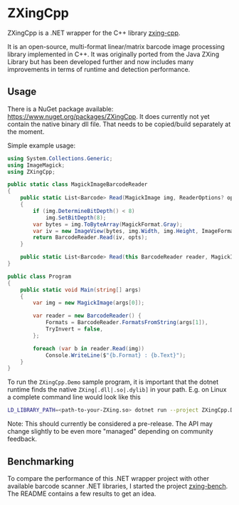 # ZXingCpp

ZXingCpp is a .NET wrapper for the C++ library [zxing-cpp](https://github.com/zxing-cpp/zxing-cpp).

It is an open-source, multi-format linear/matrix barcode image processing library implemented in C++.
It was originally ported from the Java ZXing Library but has been developed further and now includes
many improvements in terms of runtime and detection performance.

## Usage

There is a NuGet package available: https://www.nuget.org/packages/ZXingCpp. It does currently not yet
contain the native binary dll file. That needs to be copied/build separately at the moment.

Simple example usage:

```cs
using System.Collections.Generic;
using ImageMagick;
using ZXingCpp;

public static class MagickImageBarcodeReader
{
    public static List<Barcode> Read(MagickImage img, ReaderOptions? opts = null)
    {
        if (img.DetermineBitDepth() < 8)
            img.SetBitDepth(8);
        var bytes = img.ToByteArray(MagickFormat.Gray);
        var iv = new ImageView(bytes, img.Width, img.Height, ImageFormat.Lum);
        return BarcodeReader.Read(iv, opts);
    }

    public static List<Barcode> Read(this BarcodeReader reader, MagickImage img) => Read(img, reader);
}

public class Program
{
    public static void Main(string[] args)
    {
        var img = new MagickImage(args[0]);

        var reader = new BarcodeReader() {
            Formats = BarcodeReader.FormatsFromString(args[1]),
            TryInvert = false,
        };

        foreach (var b in reader.Read(img))
            Console.WriteLine($"{b.Format} : {b.Text}");
    }
}
```

To run the `ZXingCpp.Demo` sample program, it is important that the dotnet runtime finds the native
`ZXing[.dll|.so|.dylib]` in your path. E.g. on Linux a complete command line would look like this

```sh
LD_LIBRARY_PATH=<path-to-your-ZXing.so> dotnet run --project ZXingCpp.Demo -- ../../test/samples/multi-1/1.png
```

Note: This should currently be considered a pre-release. The API may change slightly to be even more
"managed" depending on community feedback.

## Benchmarking

To compare the performance of this .NET wrapper project with other available barcode scanner .NET libraries,
I started the project [zxing-bench](https://github.com/axxel/zxing-bench). The README contains a few
results to get an idea.
